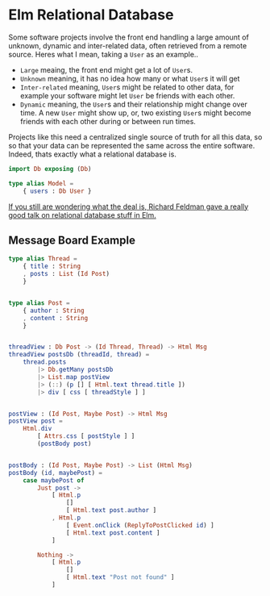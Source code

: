 # Elm Relational Database

Some software projects involve the front end handling a large amount of unknown, dynamic and inter-related data, often retrieved from a remote source. Heres what I mean, taking a `User` as an example..

- `Large` meaing, the front end might get a lot of `User`s.
- `Unknown` meaning, it has no idea how many or what `User`s it will get
- `Inter-related` meaning, `User`s might be related to other data, for example your software might let `User` be friends with each other. 
- `Dynamic` meaning, the `User`s and their relationship might change over time. A new `User` might show up, or, two existing `User`s might become friends with each other during or between run times.

Projects like this need a centralized single source of truth for all this data, so so that your data can be represented the same across the entire software. Indeed, thats exactly what a relational database is. 
```elm
import Db exposing (Db)

type alias Model =
    { users : Db User }
```
[If you still are wondering what the deal is, Richard Feldman gave a really good talk on relational database stuff in Elm.](https://www.youtube.com/watch?v=28OdemxhfbU)



## Message Board Example

```elm
type alias Thread =
    { title : String
    , posts : List (Id Post)
    }


type alias Post =
    { author : String
    , content : String
    }


threadView : Db Post -> (Id Thread, Thread) -> Html Msg
threadView postsDb (threadId, thread) =
    thread.posts
        |> Db.getMany postsDb
        |> List.map postView
        |> (::) (p [] [ Html.text thread.title ])
        |> div [ css [ threadStyle ] ]


postView : (Id Post, Maybe Post) -> Html Msg
postView post =
    Html.div
        [ Attrs.css [ postStyle ] ]
        (postBody post)


postBody : (Id Post, Maybe Post) -> List (Html Msg)
postBody (id, maybePost) =
    case maybePost of
        Just post ->
            [ Html.p
                []
                [ Html.text post.author ]
            , Html.p
                [ Event.onClick (ReplyToPostClicked id) ]
                [ Html.text post.content ]
            ]

        Nothing ->
            [ Html.p
                []
                [ Html.text "Post not found" ]
            ]
```
